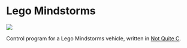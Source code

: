 Lego Mindstorms
===============

![](https://raw.github.com/epsil/mindstorms/master/video.gif)

Control program for a Lego Mindstorms vehicle, written in
[Not Quite C](http://en.wikipedia.org/wiki/Not_Quite_C).

